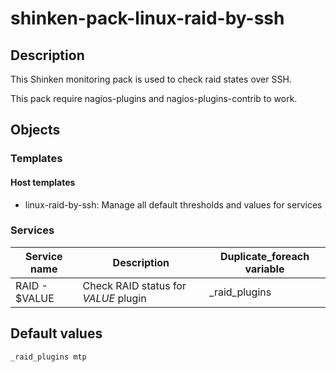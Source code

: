 # shinken-pack-linux-raid-by-ssh

## Description

This Shinken monitoring pack is used to check raid states over SSH.

This pack require nagios-plugins and nagios-plugins-contrib to work.

## Objects

### Templates

#### Host templates

* linux-raid-by-ssh: Manage all default thresholds and values for services

### Services

| Service name  | Description                          | Duplicate_foreach variable |
|---------------|--------------------------------------|----------------------------|
| RAID - $VALUE | Check RAID status for $VALUE$ plugin | _raid_plugins              |

## Default values

    _raid_plugins mtp

